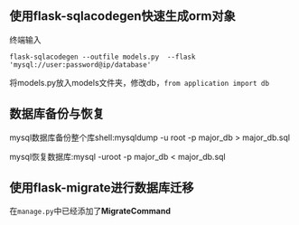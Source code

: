 ## 使用flask-sqlacodegen快速生成orm对象

终端输入

```
flask-sqlacodegen --outfile models.py  --flask 'mysql://user:password@ip/database'
```

将models.py放入models文件夹，修改db，`from application import db`

## 数据库备份与恢复

mysql数据库备份整个库shell:mysqldump -u root -p major_db > major_db.sql

mysql恢复数据库:mysql -uroot -p major_db < major_db.sql


## 使用flask-migrate进行数据库迁移

在`manage.py`中已经添加了**MigrateCommand**